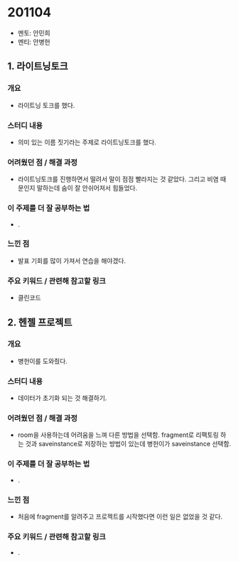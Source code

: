 # 201104

- 멘토: 안민희
- 멘티: 안병헌

## 1. 라이트닝토크

### 개요

- 라이트닝 토크를 했다.

### 스터디 내용

- 의미 있는 이름 짓기라는 주제로 라이트닝토크를 했다.

### 어려웠던 점 / 해결 과정

- 라이트닝토크를 진행하면서 떨려서 말이 점점 빨라지는 것 같았다. 그리고 비염 때문인지 말하는데 숨이 잘 안쉬어져서 힘들었다.

### 이 주제를 더 잘 공부하는 법

- .

### 느낀 점

- 발표 기회를 많이 가져서 연습을 해야겠다.

### 주요 키워드 / 관련해 참고할 링크

- 클린코드

## 2. 헨젤 프로젝트

### 개요

- 병헌이를 도와줬다.

### 스터디 내용

- 데이터가 초기화 되는 것 해결하기.

### 어려웠던 점 / 해결 과정

- room을 사용하는데 어려움을 느껴 다른 방법을 선택함. fragment로 리팩토링 하는 것과 saveinstance로 저장하는 방법이 있는데 병헌이가 saveinstance 선택함.

### 이 주제를 더 잘 공부하는 법

- .

### 느낀 점

- 처음에 fragment를 알려주고 프로젝트를 시작했다면 이런 일은 없었을 것 같다.

### 주요 키워드 / 관련해 참고할 링크

- .